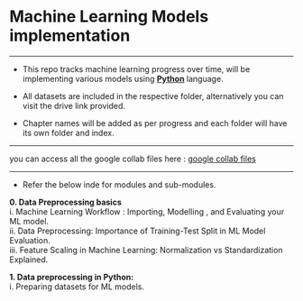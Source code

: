 # Machine Learning Models implementation
---
- This repo tracks machine learning progress over time, will be implementing various models using [**Python**](https://www.python.org/) language.

- All datasets are included in the respective folder, alternatively you can visit the drive link provided.

- Chapter names will be added as per progress and each folder will have its own folder and index.
---
you can access all the google collab files here : [google collab files](https://drive.google.com/drive/folders/1ujky_Z16XDXsnDXzSDpwF3P6n5i7Xd7M?usp=drive_link)

---
- Refer the below inde for modules and sub-modules.

**0. Data Preprocessing basics**      
    i. Machine Learning Workflow : Importing, Modelling , and Evaluating your ML model.   
    ii. Data Preprocessing: Importance of Training-Test Split in ML Model Evaluation.   
    iii. Feature Scaling in Machine Learning: Normalization vs Standardization Explained.   
    
**1. Data preprocessing in Python:**            
    i. Preparing datasets for ML models.    
